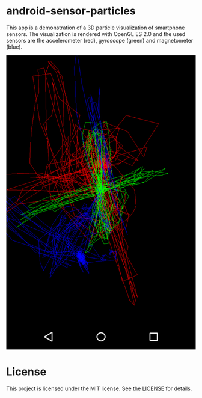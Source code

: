 # android-sensor-particles

This app is a demonstration of a 3D particle visualization of smartphone sensors. The visualization is rendered with OpenGL ES 2.0 and the used sensors are the accelerometer (red), gyroscope (green) and magnetometer (blue).

![screenshot](screenshot.png)

# License 
This project is licensed under the MIT license. See the [LICENSE](LICENSE) for details.
